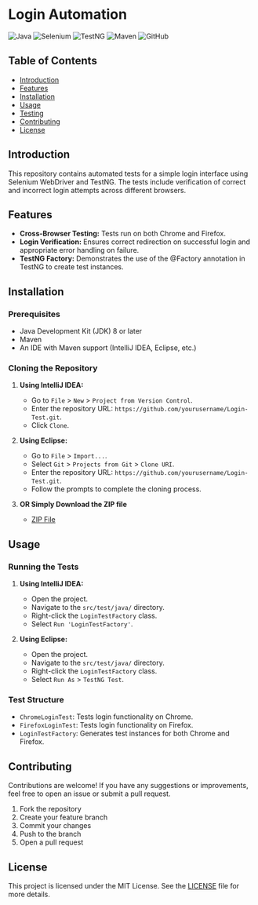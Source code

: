 # Login Automation
![Java](https://img.shields.io/badge/Java-ED8B00?style=for-the-badge&logo=java&logoColor=white)
![Selenium](https://img.shields.io/badge/Selenium-43B02A?style=for-the-badge&logo=selenium&logoColor=white)
![TestNG](https://img.shields.io/badge/TestNG-25A162?style=for-the-badge&logo=testng&logoColor=white)
![Maven](https://img.shields.io/badge/Maven-C71A36?style=for-the-badge&logo=apache-maven&logoColor=white)
![GitHub](https://img.shields.io/badge/GitHub-100000?style=for-the-badge&logo=github&logoColor=white)

## Table of Contents

- [Introduction](#introduction)
- [Features](#features)
- [Installation](#installation)
- [Usage](#usage)
- [Testing](#testing)
- [Contributing](#contributing)
- [License](#license)

## Introduction

This repository contains automated tests for a simple login interface using Selenium WebDriver and TestNG. The tests include verification of correct and incorrect login attempts across different browsers.

## Features

- **Cross-Browser Testing:** Tests run on both Chrome and Firefox.
- **Login Verification:** Ensures correct redirection on successful login and appropriate error handling on failure.
- **TestNG Factory:** Demonstrates the use of the @Factory annotation in TestNG to create test instances.

## Installation

### Prerequisites

- Java Development Kit (JDK) 8 or later
- Maven
- An IDE with Maven support (IntelliJ IDEA, Eclipse, etc.)

### Cloning the Repository

1. **Using IntelliJ IDEA:** 
    - Go to `File` > `New` > `Project from Version Control`.
    - Enter the repository URL: `https://github.com/yourusername/Login-Test.git`.
    - Click `Clone`.

2. **Using Eclipse:**
    - Go to `File` > `Import...`.
    - Select `Git` > `Projects from Git` > `Clone URI`.
    - Enter the repository URL: `https://github.com/yourusername/Login-Test.git`.
    - Follow the prompts to complete the cloning process.

3. **OR Simply Download the ZIP file**
    - [ZIP File](https://github.com/yourusername/Login-Test/archive/refs/heads/main.zip)

## Usage

### Running the Tests

1. **Using IntelliJ IDEA:**
    - Open the project.
    - Navigate to the `src/test/java/` directory.
    - Right-click the `LoginTestFactory` class.
    - Select `Run 'LoginTestFactory'`.

2. **Using Eclipse:**
    - Open the project.
    - Navigate to the `src/test/java/` directory.
    - Right-click the `LoginTestFactory` class.
    - Select `Run As` > `TestNG Test`.

### Test Structure

- `ChromeLoginTest`: Tests login functionality on Chrome.
- `FirefoxLoginTest`: Tests login functionality on Firefox.
- `LoginTestFactory`: Generates test instances for both Chrome and Firefox.

## Contributing

Contributions are welcome! If you have any suggestions or improvements, feel free to open an issue or submit a pull request.

1. Fork the repository
2. Create your feature branch 
3. Commit your changes 
4. Push to the branch 
5. Open a pull request

## License

This project is licensed under the MIT License. See the [LICENSE](LICENSE) file for more details.
